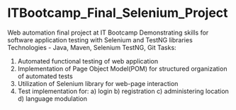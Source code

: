 # ITBootcamp_Final_Selenium_Project
Web automation final project at IT Bootcamp
Demonstrating skills for software application testing with Selenium and TestNG libraries
Technologies - Java, Maven, Selenium TestNG, Git
Tasks:
1. Automated functional testing of web application
2. Implementation of Page Object Model(POM) for structured organization of automated tests
3. Utilization of Selenium library for web-page interaction
4. Test implementation for:
     a) login
     b) registration
     c) administering location
     d) language modulation
